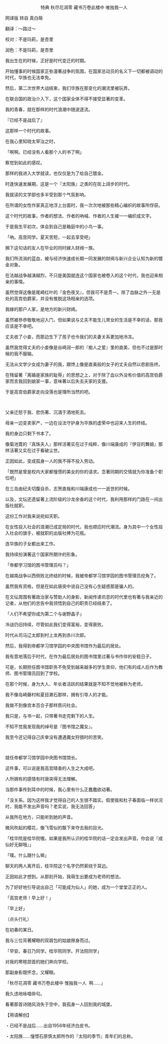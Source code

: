 <p align="center">特典 秋尽花凋零 藏书万卷此楼中 唯独我一人</p>

网译版 转自 真白萌

翻译：～路过～  

校对：不是玛莉，是杏里  

润色：不是玛莉，是杏里

我出生在的时候，正好是时代变迁的时期。

开始懂事的时候国家正弥漫著战争的氛围，在国家总动员的名义下一切都被调动的时代，华族也无法幸免。

然后，第二次世界大战结束，我们华族在那变化的潮流里被玩弄。

在联合国的政治介入下，这个国家全体不得不接受显著的变革。

我的青春，就在那样的时代浪潮中随波逐流。

『已经不是战后了』

这那样一个时代的故事。

在我心里知晓太宰治之时，

「啊啊。已经没有人看那个人的书了啊」

察觉到如此的感叹。

那样的我进入大学就读，也仅仅是为了给自己镀金。

时逢快速发展期，这是一个『太阳族』之类的在街上阔步的时代。

我就读的文学部也多半受到那个气氛影响。

在所谓的女性作家真正地浮上台面时，我一次次地被那些精心编织的故事所俘获。

这个时代的故事，作者的想法、作者的吶喊、作者的人生被一一编织成文字。

于是我生平初次，体会到自己是箱庭中的小鸟一事。

「吶。高宫同学。夏天苦短，一起去享受吧」

搁下这句话的友人在毕业的同时嫁入财阀一族。

我们所流淌的蓝血，被与经济快速成长期一同发展的财阀与新兴企业认知为新的镀金对象。

在法越战争越演越烈，不只是美国就连这个国家也被卷入的这个时代，我也迎来相亲的事情。

虽然觉得这像是尾崎红叶的『金色夜叉』，但我可不是贯一。除了血脉之外一无是处的高宫伯爵家，并没有推脱这场相亲的选项。

我嫁的那户人家，是地方的新兴财阀。

虽然被恭恭敬敬地迎入门，但如果说与丈夫不能生儿育女的生活是不幸的话，那我应该是不幸吧。

丈夫收了小妾，而那边生下了孩子也令我们的夫妻关系更加地冷冻。

虽然我觉得丈夫的小妾像是谷崎润一郎的『痴人之爱』里的直美，但也不过是那时候的我不服输。

无法从文学少女成为妻子的我，跟馋上像是直美般的女子的丈夫自然以悲剧告终。

在残留著「离婚是家族的耻辱」的思想之上，对于除了血以外没有价值的高宫伯爵家而言我回到娘家一事，意味著以后失去夫家的支援。

于是高宫伯爵家走向没落也是理所当然的吧。

‍‌‍‌‌‍‌‌‍‍‌‌‌‍‌

父亲迁怒于我、悲伤著、沉湎于酒地死去。

母亲一边变卖家产，一边在设法守护身为华族的虚荣中也迎来人生的终结。

我的身边只剩下书本了。

像菊池寛的『真珠夫人』那样活著实在过于纯粹，像川端康成的『伊豆的舞娘』那样活著又实在过于看破尘世。

正因如此，变成孤身一人的我不得不投入劳动。

「既然是曾是校内大家都憧憬的美女的你的请求。念著同期的交情就为你准备个职位吧」

在三岛由纪夫切腹自杀，志贺直哉和川端康成也一一逝世的时候。

以及，文坛还遗留著上流阶级的沙龙余香的这个时代，我利用那样的门路在一间出版社就职。

这份工作对我来说宛如天职。

在女性投入社会的浪潮已成定局的时代，我也顺应时代潮流。身为其中一个女性投入社会的旗手，被就职的出版社捧为花瓶。

连华族的子女都出来工作。

我持续扮演著这个国家所期许的形象。

「帝都学习馆的图书管理员吗？」

在越南战争以西侧败北终结的时候，我被帝都学习馆学园的图书管理员挖角了。

虽然我有资格，但是在如此唐突中说自己没有心生疑惑那是骗人的。

在文坛周围有著政治家与赞助人的身影，新闻传递讯息的时代里也有著与我亲近的记者，从他们的忠告中我领悟到自己的职责已经结束了。

「人们不希望你成为第二个与谢野晶子」

冷战仍旧持续，尽管如此我们变得富裕，变得衰败。

时代从司马辽太郎到村上龙再到赤川次郎。

然后，我得到帝都学习馆学园的中央图书馆作为最后的居处。

我有意地落后于时代，在作为最后居处的图书馆里过著与书作伴的安稳日子。

可是，长期担任图书馆职务不免受到越来越多的学生景仰，他们有的成人后作为教师、图书管理员回到了学校。

在那个时候，身为大人、年长者活跃的结果就是不知不觉地被称为老师。

我不像岛崎藤村和夏目漱石那样，拥有引导人的才能。

我做不到像宫本百合子那样质问社会。

我只是，与书一起，只带著书走完剩下的人生。

不知不觉我发现我的绰号是『图书馆之魔女』。

我至今还记得自己庆幸没有遭遇魔女狩猎时的苦笑。

‍‌‍‌‌‍‌‌‍‍‌‌‌‍‌

就任帝都学习馆学园中央图书馆馆长。

这件事，可以说是我高宫晴香的人生之大成吧。

人所拥有的感情有时唐突得无法理解。

当那件事传到耳中的时候，我心里有什么正蠢蠢欲动著。

「没关系。因为这样我才觉得自己的人生很不踏实。假使我和杜子春面临一样状况时，我能不发出声音吗？老实说，我无法回答」

从我所在地方，只能听到她的声音。

微风吹起的樱花，像飞雪似的飘下来夺去我的目光。

「桂华院是桂华院喔。如果是我所认识的桂华院的话一定会发出声音。你会说『成仙好无聊哦』」

「噗。什么跟什么嘛」

聊天的两人离开后，桂华院这个名字仍然萦绕于耳边。

正因如此才想到。从那刻开始，我萌生出要成为老师的想法。

为了好好地引导说出自己「可能成为仙人」的她，成为一个堂堂正正的人。

「高宫老师！早上好！」

「早上好」

（点头行礼）

在初春的某日。

我与三位背著耀眼的双肩包的姑娘擦身而过。

「早安。春日乃同学。桂华院同学。开法院同学」

对我的寒暄颔首的她们奔向学校。

那副身影既怀念，又耀眼。

「秋尽花凋零 藏书万卷此楼中 惟独我一人  啊……」

我久违地咏唱俳句。

看著那首诗随风消失于空中，我孤身一人回到我的城堡。

【用语解创】

・已经不是战后……出自1956年经济白皮书。

・太阳族……憧憬石原慎太郎所作的『太阳的季节』青年们的总称。

